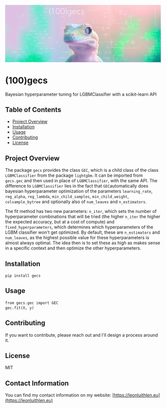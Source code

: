 ![a gecko looking at the camera with bayesian math in white on a pink and green background](documentation/assets/header.png)


# (100)gecs

Bayesian hyperparameter tuning for LGBMClassifier with a scikit-learn API

## Table of Contents

- [Project Overview](#project-overview)
- [Installation](#installation)
- [Usage](#usage)
- [Contributing](#contributing)
- [License](#license)

## Project Overview

The package `gecs` provides the class `GEC`, which is a child class of the class `LGBMClassifier` from the package `lightgbm`. It can be imported from `gecs.gec` and then used in place of `LGBMClassifier`, with the same API. The difference to `LGBMClassifier` lies in the fact that `GEC`automatically does bayesian hyperparameter optimization of the parameters `learning_rate`, `reg_alpha`, `reg_lambda`, `min_child_samples`, `min_child_weight`, `colsample_bytree` and optionally also of `num_leaves` and `n_estimators`.

The fit method has two new parameters: `n_iter`, which sets the number of hyperparameter combinations that will be tried (the higher `n_iter` the higher the expected accuracy, but at a cost of compute) and `fixed_hyperparameters`, which determines which hyperparameters of the LGBM classifier won't get optimized. By default, these are `n_estimators` and `num_leaves`, as the highest possible value for these hyperparameters is almost always optimal. The idea then is to set these as high as makes sense in a specific context and then optimize the other hyperparameters.


## Installation

    pip install gecs

## Usage

    from gecs.gec import GEC
    gec.fit(X, y)


## Contributing

If you want to contribute, please reach out and I'll design a process around it.

## License

MIT

## Contact Information

You can find my contact information on my website: [https://leonluithlen.eu](https://leonluithlen.eu)